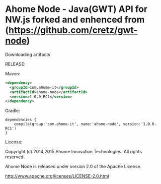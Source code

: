 Ahome Node - Java(GWT) API for NW.js forked and enhenced from (https://github.com/cretz/gwt-node)
======

Downloading artifacts

RELEASE:

Maven:
```xml
<dependency>
  <groupId>com.ahome-it</groupId>
  <artifactId>ahome-node</artifactId>
  <version>1.0.0-RC1</version>
</dependency>
```
Gradle:
```
dependencies {
    compile(group:'com.ahome-it', name:'ahome-node', version:'1.0.0-RC1')
}
```
License:

Copyright (c) 2014,2015 Ahome Innovation Technologies. All rights reserved.

Ahome Node is released under version 2.0 of the Apache License.

http://www.apache.org/licenses/LICENSE-2.0.html